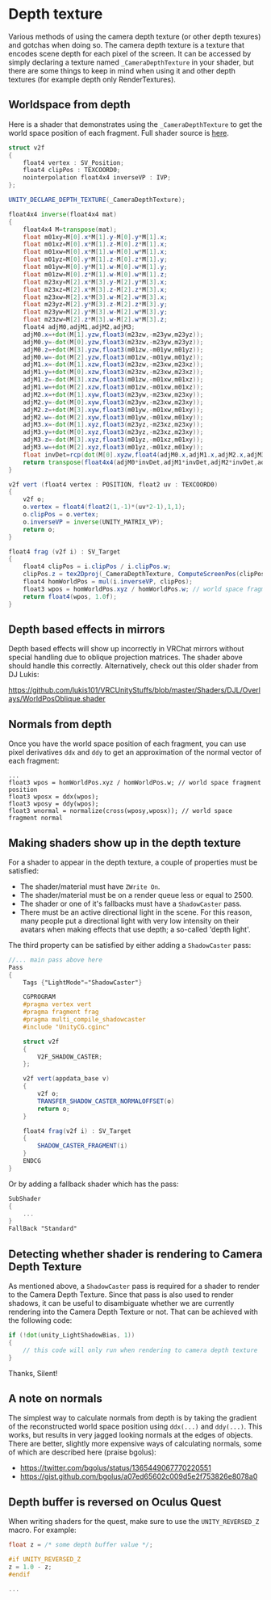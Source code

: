 # Depth texture
Various methods of using the camera depth texture (or other depth texures) and gotchas when doing so. The camera depth texture is a texture that encodes scene depth for each pixel of the screen. It can be accessed by simply declaring a texture named `_CameraDepthTexture` in your shader, but there are some things to keep in mind when using it and other depth textures (for example depth only RenderTextures).

## Worldspace from depth
Here is a shader that demonstrates using the `_CameraDepthTexture` to get the world space position of each fragment. Full shader source is [here](https://gist.github.com/pema99/b13a76508bba3e8b70caaaea920ec1c3).
```glsl
struct v2f
{
    float4 vertex : SV_Position;
    float4 clipPos : TEXCOORD0;
    nointerpolation float4x4 inverseVP : IVP;
};

UNITY_DECLARE_DEPTH_TEXTURE(_CameraDepthTexture);

float4x4 inverse(float4x4 mat)
{
    float4x4 M=transpose(mat);
    float m01xy=M[0].x*M[1].y-M[0].y*M[1].x;
    float m01xz=M[0].x*M[1].z-M[0].z*M[1].x;
    float m01xw=M[0].x*M[1].w-M[0].w*M[1].x;
    float m01yz=M[0].y*M[1].z-M[0].z*M[1].y;
    float m01yw=M[0].y*M[1].w-M[0].w*M[1].y;
    float m01zw=M[0].z*M[1].w-M[0].w*M[1].z;
    float m23xy=M[2].x*M[3].y-M[2].y*M[3].x;
    float m23xz=M[2].x*M[3].z-M[2].z*M[3].x;
    float m23xw=M[2].x*M[3].w-M[2].w*M[3].x;
    float m23yz=M[2].y*M[3].z-M[2].z*M[3].y;
    float m23yw=M[2].y*M[3].w-M[2].w*M[3].y;
    float m23zw=M[2].z*M[3].w-M[2].w*M[3].z;
    float4 adjM0,adjM1,adjM2,adjM3;
    adjM0.x=+dot(M[1].yzw,float3(m23zw,-m23yw,m23yz));
    adjM0.y=-dot(M[0].yzw,float3(m23zw,-m23yw,m23yz));
    adjM0.z=+dot(M[3].yzw,float3(m01zw,-m01yw,m01yz));
    adjM0.w=-dot(M[2].yzw,float3(m01zw,-m01yw,m01yz));
    adjM1.x=-dot(M[1].xzw,float3(m23zw,-m23xw,m23xz));
    adjM1.y=+dot(M[0].xzw,float3(m23zw,-m23xw,m23xz));
    adjM1.z=-dot(M[3].xzw,float3(m01zw,-m01xw,m01xz));
    adjM1.w=+dot(M[2].xzw,float3(m01zw,-m01xw,m01xz));
    adjM2.x=+dot(M[1].xyw,float3(m23yw,-m23xw,m23xy));
    adjM2.y=-dot(M[0].xyw,float3(m23yw,-m23xw,m23xy));
    adjM2.z=+dot(M[3].xyw,float3(m01yw,-m01xw,m01xy));
    adjM2.w=-dot(M[2].xyw,float3(m01yw,-m01xw,m01xy));
    adjM3.x=-dot(M[1].xyz,float3(m23yz,-m23xz,m23xy));
    adjM3.y=+dot(M[0].xyz,float3(m23yz,-m23xz,m23xy));
    adjM3.z=-dot(M[3].xyz,float3(m01yz,-m01xz,m01xy));
    adjM3.w=+dot(M[2].xyz,float3(m01yz,-m01xz,m01xy));
    float invDet=rcp(dot(M[0].xyzw,float4(adjM0.x,adjM1.x,adjM2.x,adjM3.x)));
    return transpose(float4x4(adjM0*invDet,adjM1*invDet,adjM2*invDet,adjM3*invDet));
}

v2f vert (float4 vertex : POSITION, float2 uv : TEXCOORD0)
{
    v2f o;
    o.vertex = float4(float2(1,-1)*(uv*2-1),1,1);
    o.clipPos = o.vertex;
    o.inverseVP = inverse(UNITY_MATRIX_VP);
    return o;
}

float4 frag (v2f i) : SV_Target
{
    float4 clipPos = i.clipPos / i.clipPos.w;
    clipPos.z = tex2Dproj(_CameraDepthTexture, ComputeScreenPos(clipPos));
    float4 homWorldPos = mul(i.inverseVP, clipPos);
    float3 wpos = homWorldPos.xyz / homWorldPos.w; // world space fragment position
    return float4(wpos, 1.0f);
}
```

## Depth based effects in mirrors
Depth based effects will show up incorrectly in VRChat mirrors without special handling due to oblique projection matrices. The shader above should handle this correctly. Alternatively, check out this older shader from DJ Lukis:

https://github.com/lukis101/VRCUnityStuffs/blob/master/Shaders/DJL/Overlays/WorldPosOblique.shader

## Normals from depth
Once you have the world space position of each fragment, you can use pixel derivatives `ddx` and `ddy` to get an approximation of the normal vector of each fragment:
```
...
float3 wpos = homWorldPos.xyz / homWorldPos.w; // world space fragment position
float3 wposx = ddx(wpos);
float3 wposy = ddy(wpos);
float3 wnormal = normalize(cross(wposy,wposx)); // world space fragment normal
```

## Making shaders show up in the depth texture
For a shader to appear in the depth texture, a couple of properties must be satisfied:
- The shader/material must have `ZWrite On`.
- The shader/material must be on a render queue less or equal to 2500.
- The shader or one of it's fallbacks must have a `ShadowCaster` pass.
- There must be an active directional light in the scene. For this reason, many people put a directional light with very low intensity on their avatars when making effects that use depth; a so-called 'depth light'.

The third property can be satisfied by either adding a `ShadowCaster` pass:
```glsl
//... main pass above here
Pass
{
    Tags {"LightMode"="ShadowCaster"}

    CGPROGRAM
    #pragma vertex vert
    #pragma fragment frag
    #pragma multi_compile_shadowcaster
    #include "UnityCG.cginc"

    struct v2f
    { 
        V2F_SHADOW_CASTER;
    };

    v2f vert(appdata_base v)
    {
        v2f o;
        TRANSFER_SHADOW_CASTER_NORMALOFFSET(o)
        return o;
    }

    float4 frag(v2f i) : SV_Target
    {
        SHADOW_CASTER_FRAGMENT(i)
    }
    ENDCG
}
```

Or by adding a fallback shader which has the pass:
```glsl
SubShader
{
    ...
}
FallBack "Standard"
```

## Detecting whether shader is rendering to Camera Depth Texture
As mentioned above, a `ShadowCaster` pass is required for a shader to render to the Camera Depth Texture. Since that pass is also used to render shadows, it can be useful to disambiguate whether we are currently rendering into the Camera Depth Texture or not. That can be achieved with the following code:
```glsl
if (!dot(unity_LightShadowBias, 1))
{
    // this code will only run when rendering to camera depth texture
}
```
Thanks, Silent!

## A note on normals
The simplest way to calculate normals from depth is by taking the gradient of the reconstructed world space position using `ddx(...)` and `ddy(...)`. This works, but results in very jagged looking normals at the edges of objects. There are better, slightly more expensive ways of calculating normals, some of which are described here (praise bgolus):
- https://twitter.com/bgolus/status/1365449067770220551
- https://gist.github.com/bgolus/a07ed65602c009d5e2f753826e8078a0

## Depth buffer is reversed on Oculus Quest
When writing shaders for the quest, make sure to use the `UNITY_REVERSED_Z` macro.
For example:
```glsl
float z = /* some depth buffer value */;

#if UNITY_REVERSED_Z
z = 1.0 - z;
#endif

...
```
